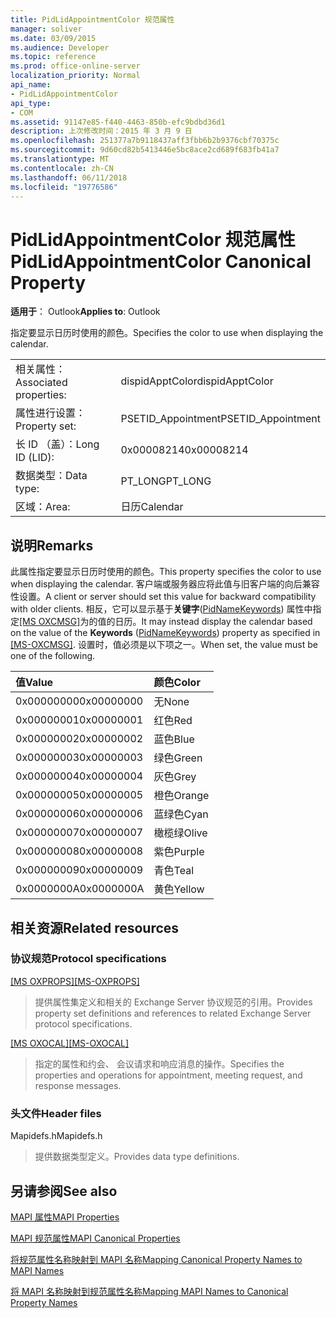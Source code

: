 ```yaml
---
title: PidLidAppointmentColor 规范属性
manager: soliver
ms.date: 03/09/2015
ms.audience: Developer
ms.topic: reference
ms.prod: office-online-server
localization_priority: Normal
api_name:
- PidLidAppointmentColor
api_type:
- COM
ms.assetid: 91147e85-f440-4463-850b-efc9bdbd36d1
description: 上次修改时间：2015 年 3 月 9 日
ms.openlocfilehash: 251377a7b9118437aff3fbb6b2b9376cbf70375c
ms.sourcegitcommit: 9d60cd82b5413446e5bc8ace2cd689f683fb41a7
ms.translationtype: MT
ms.contentlocale: zh-CN
ms.lasthandoff: 06/11/2018
ms.locfileid: "19776586"
---
```

# <a name="pidlidappointmentcolor-canonical-property"></a><span data-ttu-id="7a324-103">PidLidAppointmentColor 规范属性</span><span class="sxs-lookup"><span data-stu-id="7a324-103">PidLidAppointmentColor Canonical Property</span></span>

  
  
<span data-ttu-id="7a324-104">**适用于**： Outlook</span><span class="sxs-lookup"><span data-stu-id="7a324-104">**Applies to**: Outlook</span></span> 
  
<span data-ttu-id="7a324-105">指定要显示日历时使用的颜色。</span><span class="sxs-lookup"><span data-stu-id="7a324-105">Specifies the color to use when displaying the calendar.</span></span>
  
|||
|:-----|:-----|
|<span data-ttu-id="7a324-106">相关属性：</span><span class="sxs-lookup"><span data-stu-id="7a324-106">Associated properties:</span></span>  <br/> |<span data-ttu-id="7a324-107">dispidApptColor</span><span class="sxs-lookup"><span data-stu-id="7a324-107">dispidApptColor</span></span>  <br/> |
|<span data-ttu-id="7a324-108">属性进行设置：</span><span class="sxs-lookup"><span data-stu-id="7a324-108">Property set:</span></span>  <br/> |<span data-ttu-id="7a324-109">PSETID_Appointment</span><span class="sxs-lookup"><span data-stu-id="7a324-109">PSETID_Appointment</span></span>  <br/> |
|<span data-ttu-id="7a324-110">长 ID （盖）：</span><span class="sxs-lookup"><span data-stu-id="7a324-110">Long ID (LID):</span></span>  <br/> |<span data-ttu-id="7a324-111">0x00008214</span><span class="sxs-lookup"><span data-stu-id="7a324-111">0x00008214</span></span>  <br/> |
|<span data-ttu-id="7a324-112">数据类型：</span><span class="sxs-lookup"><span data-stu-id="7a324-112">Data type:</span></span>  <br/> |<span data-ttu-id="7a324-113">PT_LONG</span><span class="sxs-lookup"><span data-stu-id="7a324-113">PT_LONG</span></span>  <br/> |
|<span data-ttu-id="7a324-114">区域：</span><span class="sxs-lookup"><span data-stu-id="7a324-114">Area:</span></span>  <br/> |<span data-ttu-id="7a324-115">日历</span><span class="sxs-lookup"><span data-stu-id="7a324-115">Calendar</span></span>  <br/> |
   
## <a name="remarks"></a><span data-ttu-id="7a324-116">说明</span><span class="sxs-lookup"><span data-stu-id="7a324-116">Remarks</span></span>

<span data-ttu-id="7a324-117">此属性指定要显示日历时使用的颜色。</span><span class="sxs-lookup"><span data-stu-id="7a324-117">This property specifies the color to use when displaying the calendar.</span></span> <span data-ttu-id="7a324-118">客户端或服务器应将此值与旧客户端的向后兼容性设置。</span><span class="sxs-lookup"><span data-stu-id="7a324-118">A client or server should set this value for backward compatibility with older clients.</span></span> <span data-ttu-id="7a324-119">相反，它可以显示基于**关键字**([PidNameKeywords](pidnamekeywords-canonical-property.md)) 属性中指定[[MS OXCMSG]](http://msdn.microsoft.com/library/7fd7ec40-deec-4c06-9493-1bc06b349682%28Office.15%29.aspx)为的值的日历。</span><span class="sxs-lookup"><span data-stu-id="7a324-119">It may instead display the calendar based on the value of the **Keywords** ([PidNameKeywords](pidnamekeywords-canonical-property.md)) property as specified in [[MS-OXCMSG]](http://msdn.microsoft.com/library/7fd7ec40-deec-4c06-9493-1bc06b349682%28Office.15%29.aspx).</span></span> <span data-ttu-id="7a324-120">设置时，值必须是以下项之一。</span><span class="sxs-lookup"><span data-stu-id="7a324-120">When set, the value must be one of the following.</span></span>
  
|<span data-ttu-id="7a324-121">**值**</span><span class="sxs-lookup"><span data-stu-id="7a324-121">**Value**</span></span>|<span data-ttu-id="7a324-122">**颜色**</span><span class="sxs-lookup"><span data-stu-id="7a324-122">**Color**</span></span>|
|:-----|:-----|
|<span data-ttu-id="7a324-123">0x00000000</span><span class="sxs-lookup"><span data-stu-id="7a324-123">0x00000000</span></span>  <br/> |<span data-ttu-id="7a324-124">无</span><span class="sxs-lookup"><span data-stu-id="7a324-124">None</span></span>  <br/> |
|<span data-ttu-id="7a324-125">0x00000001</span><span class="sxs-lookup"><span data-stu-id="7a324-125">0x00000001</span></span>  <br/> |<span data-ttu-id="7a324-126">红色</span><span class="sxs-lookup"><span data-stu-id="7a324-126">Red</span></span>  <br/> |
|<span data-ttu-id="7a324-127">0x00000002</span><span class="sxs-lookup"><span data-stu-id="7a324-127">0x00000002</span></span>  <br/> |<span data-ttu-id="7a324-128">蓝色</span><span class="sxs-lookup"><span data-stu-id="7a324-128">Blue</span></span>  <br/> |
|<span data-ttu-id="7a324-129">0x00000003</span><span class="sxs-lookup"><span data-stu-id="7a324-129">0x00000003</span></span>  <br/> |<span data-ttu-id="7a324-130">绿色</span><span class="sxs-lookup"><span data-stu-id="7a324-130">Green</span></span>  <br/> |
|<span data-ttu-id="7a324-131">0x00000004</span><span class="sxs-lookup"><span data-stu-id="7a324-131">0x00000004</span></span>  <br/> |<span data-ttu-id="7a324-132">灰色</span><span class="sxs-lookup"><span data-stu-id="7a324-132">Grey</span></span>  <br/> |
|<span data-ttu-id="7a324-133">0x00000005</span><span class="sxs-lookup"><span data-stu-id="7a324-133">0x00000005</span></span>  <br/> |<span data-ttu-id="7a324-134">橙色</span><span class="sxs-lookup"><span data-stu-id="7a324-134">Orange</span></span>  <br/> |
|<span data-ttu-id="7a324-135">0x00000006</span><span class="sxs-lookup"><span data-stu-id="7a324-135">0x00000006</span></span>  <br/> |<span data-ttu-id="7a324-136">蓝绿色</span><span class="sxs-lookup"><span data-stu-id="7a324-136">Cyan</span></span>  <br/> |
|<span data-ttu-id="7a324-137">0x00000007</span><span class="sxs-lookup"><span data-stu-id="7a324-137">0x00000007</span></span>  <br/> |<span data-ttu-id="7a324-138">橄榄绿</span><span class="sxs-lookup"><span data-stu-id="7a324-138">Olive</span></span>  <br/> |
|<span data-ttu-id="7a324-139">0x00000008</span><span class="sxs-lookup"><span data-stu-id="7a324-139">0x00000008</span></span>  <br/> |<span data-ttu-id="7a324-140">紫色</span><span class="sxs-lookup"><span data-stu-id="7a324-140">Purple</span></span>  <br/> |
|<span data-ttu-id="7a324-141">0x00000009</span><span class="sxs-lookup"><span data-stu-id="7a324-141">0x00000009</span></span>  <br/> |<span data-ttu-id="7a324-142">青色</span><span class="sxs-lookup"><span data-stu-id="7a324-142">Teal</span></span>  <br/> |
|<span data-ttu-id="7a324-143">0x0000000A</span><span class="sxs-lookup"><span data-stu-id="7a324-143">0x0000000A</span></span>  <br/> |<span data-ttu-id="7a324-144">黄色</span><span class="sxs-lookup"><span data-stu-id="7a324-144">Yellow</span></span>  <br/> |
   
## <a name="related-resources"></a><span data-ttu-id="7a324-145">相关资源</span><span class="sxs-lookup"><span data-stu-id="7a324-145">Related resources</span></span>

### <a name="protocol-specifications"></a><span data-ttu-id="7a324-146">协议规范</span><span class="sxs-lookup"><span data-stu-id="7a324-146">Protocol specifications</span></span>

<span data-ttu-id="7a324-147">[[MS OXPROPS]](http://msdn.microsoft.com/library/f6ab1613-aefe-447d-a49c-18217230b148%28Office.15%29.aspx)</span><span class="sxs-lookup"><span data-stu-id="7a324-147">[[MS-OXPROPS]](http://msdn.microsoft.com/library/f6ab1613-aefe-447d-a49c-18217230b148%28Office.15%29.aspx)</span></span>
  
> <span data-ttu-id="7a324-148">提供属性集定义和相关的 Exchange Server 协议规范的引用。</span><span class="sxs-lookup"><span data-stu-id="7a324-148">Provides property set definitions and references to related Exchange Server protocol specifications.</span></span>
    
<span data-ttu-id="7a324-149">[[MS OXOCAL]](http://msdn.microsoft.com/library/09861fde-c8e4-4028-9346-e7c214cfdba1%28Office.15%29.aspx)</span><span class="sxs-lookup"><span data-stu-id="7a324-149">[[MS-OXOCAL]](http://msdn.microsoft.com/library/09861fde-c8e4-4028-9346-e7c214cfdba1%28Office.15%29.aspx)</span></span>
  
> <span data-ttu-id="7a324-150">指定的属性和约会、 会议请求和响应消息的操作。</span><span class="sxs-lookup"><span data-stu-id="7a324-150">Specifies the properties and operations for appointment, meeting request, and response messages.</span></span>
    
### <a name="header-files"></a><span data-ttu-id="7a324-151">头文件</span><span class="sxs-lookup"><span data-stu-id="7a324-151">Header files</span></span>

<span data-ttu-id="7a324-152">Mapidefs.h</span><span class="sxs-lookup"><span data-stu-id="7a324-152">Mapidefs.h</span></span>
  
> <span data-ttu-id="7a324-153">提供数据类型定义。</span><span class="sxs-lookup"><span data-stu-id="7a324-153">Provides data type definitions.</span></span>
    
## <a name="see-also"></a><span data-ttu-id="7a324-154">另请参阅</span><span class="sxs-lookup"><span data-stu-id="7a324-154">See also</span></span>



[<span data-ttu-id="7a324-155">MAPI 属性</span><span class="sxs-lookup"><span data-stu-id="7a324-155">MAPI Properties</span></span>](mapi-properties.md)
  
[<span data-ttu-id="7a324-156">MAPI 规范属性</span><span class="sxs-lookup"><span data-stu-id="7a324-156">MAPI Canonical Properties</span></span>](mapi-canonical-properties.md)
  
[<span data-ttu-id="7a324-157">将规范属性名称映射到 MAPI 名称</span><span class="sxs-lookup"><span data-stu-id="7a324-157">Mapping Canonical Property Names to MAPI Names</span></span>](mapping-canonical-property-names-to-mapi-names.md)
  
[<span data-ttu-id="7a324-158">将 MAPI 名称映射到规范属性名称</span><span class="sxs-lookup"><span data-stu-id="7a324-158">Mapping MAPI Names to Canonical Property Names</span></span>](mapping-mapi-names-to-canonical-property-names.md)

